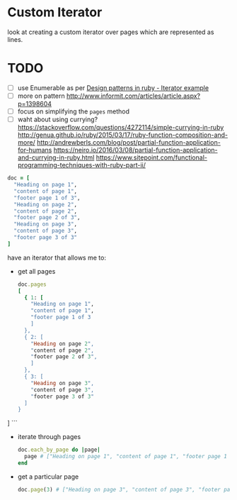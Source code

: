 # Custom Iterator

look at creating a custom iterator over pages which are represented as lines.

# TODO
  - [ ] use Enumerable as per [Design patterns in ruby - Iterator
    example](https://github.com/davidgf/design-patterns-in-ruby/blob/master/iterator.md)
  - [ ] more on pattern http://www.informit.com/articles/article.aspx?p=1398604
  - [ ] focus on simplifying the `pages` method
  - [ ] waht about using currying?
    https://stackoverflow.com/questions/4272114/simple-currying-in-ruby
    http://genua.github.io/ruby/2015/03/17/ruby-function-composition-and-more/
    http://andrewberls.com/blog/post/partial-function-application-for-humans
    https://neiro.io/2016/03/08/partial-function-application-and-currying-in-ruby.html
    https://www.sitepoint.com/functional-programming-techniques-with-ruby-part-ii/

  ```ruby
  doc = [
    "Heading on page 1",
    "content of page 1",
    "footer page 1 of 3",
    "Heading on page 2",
    "content of page 2",
    "footer page 2 of 3",
    "Heading on page 3",
    "content of page 3",
    "footer page 3 of 3"
  ]
  ```

have an iterator that allows me to:

  * get all pages
    ```ruby
    doc.pages
    [
      { 1: [
        "Heading on page 1",
        "content of page 1",
        "footer page 1 of 3
        ]
      },
      { 2: [
        "Heading on page 2",
        "content of page 2",
        "footer page 2 of 3",
        ]
      },
      { 3: [
        "Heading on page 3",
        "content of page 3",
        "footer page 3 of 3"
      ]
    }
  ]
    ```
  * iterate through pages
    ```ruby
    doc.each_by_page do |page|
      page # ["Heading on page 1", "content of page 1", "footer page 1 of 3"]
    end
    ```
  * get a particular page
    ```ruby
    doc.page(3) # ["Heading on page 3", "content of page 3", "footer page 3 of 3"]
    ```

